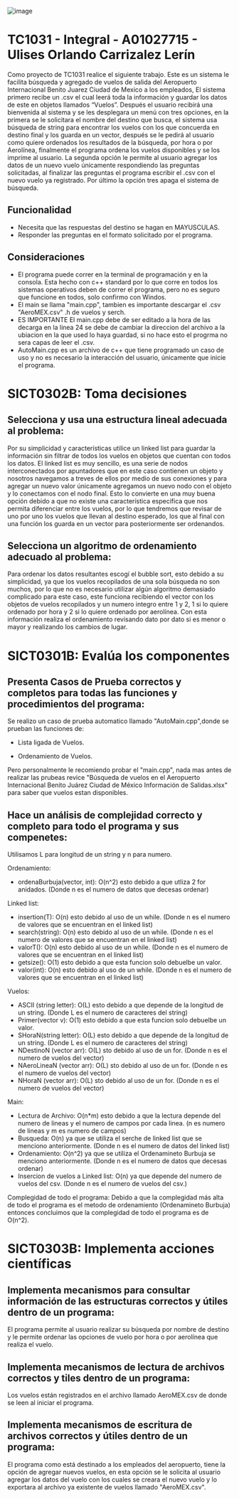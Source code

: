 ![image](https://github.com/A01027715/TC1031-Integral-A01027715/assets/117248297/0cf49121-ace4-4f23-bf15-05b88c5a0047)
# TC1031 - Integral - A01027715 - Ulises Orlando Carrizalez Lerín
Como proyecto de TC1031 realice el siguiente trabajo. Este es un sistema le facilita búsqueda y agregado de vuelos de salida del Aeropuerto Internacional Benito Juarez Ciudad de Mexico a los empleados, El sistema primero recibe un .csv el cual leerá toda la información y guardar los datos de este en objetos llamados “Vuelos”. Después el usuario recibirá una bienvenida al sistema y se les desplegara un menú con tres opciones, en la primera se le solicitara el nombre del destino que busca, el sistema usa búsqueda de string para encontrar los vuelos con los que concuerda en destino final y los guarda en un vector, después se le pedirá al usuario como quiere ordenados los resultados de la búsqueda, por hora o por Aerolínea, finalmente el programa ordena los vuelos disponibles y se los imprime al usuario. La segunda opción le permite al usuario agregar los datos de un nuevo vuelo únicamente respondiendo las preguntas solicitadas, al finalizar las preguntas el programa escribir el .csv con el nuevo vuelo ya registrado. Por último la opción tres apaga el sistema de búsqueda.

## Funcionalidad
- Necesita que las respuestas del destino se hagan en MAYUSCULAS.
- Responder las preguntas en el formato solicitado por el programa.

## Consideraciones
- El programa puede correr en la terminal de programación y en la consola. Esta hecho con c++ standard por lo que corre en todos los sistemas operativos deben de correr el programa, pero no es seguro que funcione en todos, solo confirmo con Windos.
- El main se llama "main.cpp", tambien es importante descargar el .csv "AeroMEX.csv" .h de vuelos y serch.
- ES IMPORTANTE El main.cpp debe de ser editado a la hora de las decarga en la linea 24 se debe de cambiar la direccion del archivo a la ubiacion en la que used lo haya guardad, si no hace esto el progrma no sera capas de leer el .csv.
- AutoMain.cpp es un archivo de c++ que tiene programado un caso de uso y no es necesario la interacción del usuario, únicamente que inicie el programa.

# SICT0302B: Toma decisiones
## Selecciona y usa una estructura lineal adecuada al problema:
Por su simplicidad y características utilice un linked list para guardar la información sin filtrar de todos los vuelos en objetos que cuentan con todos los datos. El linked list es muy sencillo, es una serie de nodos interconectados por apuntadores que en este caso contienen un objeto y nosotros navegamos a treves de ellos por medio de sus conexiones y para agregar un nuevo valor únicamente agregamos un nuevo nodo con el objeto y lo conectamos con el nodo final. Esto lo convierte en una muy buena opción debido a que no existe una característica especifica que nos permita diferenciar entre los vuelos, por lo que tendremos que revisar de uno por uno los vuelos que llevan al destino esperado, los que al final con una función los guarda en un vector para posteriormente ser ordenandos.

## Selecciona un algoritmo de ordenamiento adecuado al problema:
Para ordenar los datos resultantes escogí el bubble sort, esto debido a su simplicidad, ya que los vuelos recopilados de una sola búsqueda no son muchos, por lo que no es necesario utilizar algún algoritmo demasiado complicado para este caso, este funciona recibiendo el vector con los objetos de vuelos recopilados y un numero integro entre 1 y 2, 1 si lo quiere ordenado por hora y 2 si lo quiere ordenado por aerolínea. Con esta información realiza el ordenamiento revisando dato por dato si es menor o mayor y realizando los cambios de lugar.

# SICT0301B: Evalúa los componentes
## Presenta Casos de Prueba correctos y completos para todas las funciones y procedimientos del programa:
Se realizo un caso de prueba automatico llamado "AutoMain.cpp",donde se prueban las funciones de:

- Lista ligada de Vuelos.

- Ordenamiento de Vuelos.

Pero personalmente le recomiendo probar el "main.cpp", nada mas antes de realizar las prubeas revice "Búsqueda de vuelos en el Aeropuerto Internacional Benito Juárez Ciudad de México Información de Salidas.xlsx" para saber que vuelos estan disponibles.

## Hace un análisis de complejidad correcto y completo para todo el programa y sus compenetes:

Utilisamos L para longitud de un string y n para numero.

Ordenamiento:
- ordenaBurbuja(vector<T>, int): O(n^2) esto debido a que utliza 2 for anidados. (Donde n es el numero de datos que decesas ordenar)

Linked list:
-  insertion(T): O(n) esto debido al uso de un while. (Donde n es el numero de valores que se encuentran en el linked list)
-  search(string): O(n) esto debido al uso de un while. (Donde n es el numero de valores que se encuentran en el linked list)
-  valorT(): O(n) esto debido al uso de un while. (Donde n es el numero de valores que se encuentran en el linked list)
-  getsize(): O(1) esto debido a que esta funcion solo debuelbe un valor.
-  valor(int): O(n) esto debido al uso de un while. (Donde n es el numero de valores que se encuentran en el linked list)

Vuelos:
- ASCII (string letter): O(L) esto debido a que depende de la longitud de un string. (Donde L es el numero de caracteres del string)
- Primer(vector<int> v): O(1) esto debido a que esta funcion solo debuelbe un valor. 
- SHoraN(string letter): O(L) esto debido a que depende de la longitud de un string. (Donde L es el numero de caracteres del string)
- NDestinoN (vector<Vuelo> arr): O(L) sto debido al uso de un for. (Donde n es el numero de vuelos del vector)
- NAeroLineaN (vector<Vuelo> arr): O(L) sto debido al uso de un for. (Donde n es el numero de vuelos del vector)
- NHoraN (vector<Vuelo> arr): O(L) sto debido al uso de un for. (Donde n es el numero de vuelos del vector)
 
Main:
- Lectura de Archivo: O(n*m) esto debido a que la lectura depende del numero de lineas y el numero de campos por cada linea. (n es numero de lineas y m es numero de campos)
- Busqueda: O(n) ya que se utiliza el serche de linked list que se menciono anteriormente. (Donde n es el numero de datos del linked list)
- Ordenamiento: O(n^2) ya que se utiliza el Ordenamineto Burbuja se menciono anteriormente. (Donde n es el numero de datos que decesas ordenar)
- Insercion de vuelos a Linked list: O(n) ya que depende del numero de vuelos del csv. (Donde n es el numero de vuelos del csv.)

Complegidad de todo el programa: Debido a que la complegidad más alta de todo el programa es el metodo de ordenamiento (Ordenamineto Burbuja) entonces concluimos que la complegidad de todo el programa es de O(n^2).

# SICT0303B: Implementa acciones científicas
## Implementa mecanismos para consultar información de las estructuras correctos y útiles dentro de un programa:
El programa permite al usuario realizar su búsqueda por nombre de destino y le permite ordenar las opciones de vuelo por hora o por aerolínea que realiza el vuelo.

## Implementa mecanismos de lectura de archivos correctos y tiles dentro de un programa:
Los vuelos están registrados en el archivo llamado AeroMEX.csv de donde se leen al iniciar el programa.

## Implementa mecanismos de escritura de archivos correctos y útiles dentro de un programa:
El programa como está destinado a los empleados del aeropuerto, tiene la opción de agregar nuevos vuelos, en esta opción se le solicita al usuario agregar los datos del vuelo con los cuales se  creara el nuevo vuelo y lo exportara al archivo ya existente de vuelos llamado "AeroMEX.csv".



